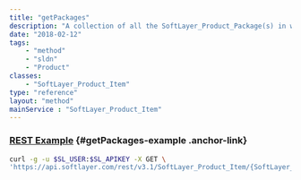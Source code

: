```yaml
---
title: "getPackages"
description: "A collection of all the SoftLayer_Product_Package(s) in which this item exists."
date: "2018-02-12"
tags:
    - "method"
    - "sldn"
    - "Product"
classes:
    - "SoftLayer_Product_Item"
type: "reference"
layout: "method"
mainService : "SoftLayer_Product_Item"
---
```


### [REST Example](#getPackages-example) <a href="/article/rest/"><i class="fas fa-question"></i></a> {#getPackages-example .anchor-link} 
```bash
curl -g -u $SL_USER:$SL_APIKEY -X GET \
'https://api.softlayer.com/rest/v3.1/SoftLayer_Product_Item/{SoftLayer_Product_ItemID}/getPackages'
```
